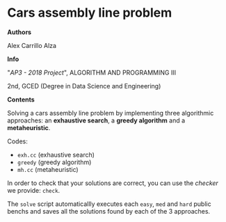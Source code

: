 # Cars assembly line problem

**Authors**

Alex Carrillo Alza

**Info**

"*AP3 - 2018 Project*", ALGORITHM AND PROGRAMMING III

2nd, GCED (Degree in Data Science and Engineering)

**Contents**

Solving a cars assembly line problem by implementing three algorithmic approaches: an **exhaustive search**, a **greedy algorithm** and a **metaheuristic**.

Codes:

- `exh.cc` (exhaustive search)
- `greedy` (greedy algorithm)
- `mh.cc` (metaheuristic)

In order to check that your solutions are correct, you can use the *checker* we provide: `check`.

The `solve` script automaticallly executes each `easy`, `med` and `hard` public benchs and saves all the solutions found by each of the 3 approaches.